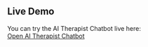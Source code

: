 ## Live Demo

You can try the AI Therapist Chatbot live here:  
[Open AI Therapist Chatbot](https://share.streamlit.io/shreyakirei/Ai_Therapist_Chatbot/main/app.py)
